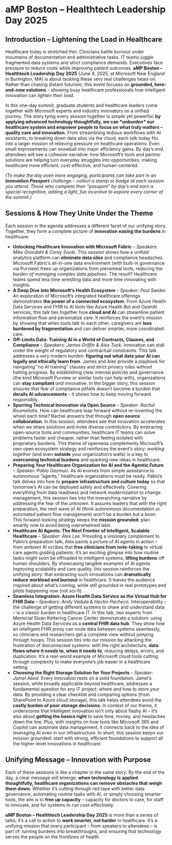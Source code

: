 # aMP Boston – Healthtech Leadership Day 2025



## Introduction – Lightening the Load in Healthcare

Healthcare today is stretched thin. Clinicians battle burnout under mountains of documentation and administrative tasks. IT teams juggle fragmented data systems and strict compliance demands. Executives face pressure to reduce costs while improving patient outcomes. **aMP Boston – Healthtech Leadership Day 2025** (June 4, 2025, at Microsoft New England in Burlington, MA) is about tackling these very real challenges head-on. Rather than chasing distant futurism, this event focuses on **grounded, here-and-now solutions** – showing busy healthcare professionals how intelligent innovation can *lighten their load*.

In this one-day summit, graduate students and healthcare leaders come together with Microsoft experts and industry innovators on a unified journey. The story tying every session together is simple yet powerful: **by applying advanced technology thoughtfully, we can \**unburden\** our healthcare system and empower people to focus on what truly matters – quality care and innovation.** From streamlining tedious workflows with AI assistants, to breaking down data silos via the cloud, each talk today fits into a larger mission of relieving pressure on healthcare operations. Even small improvements can snowball into major efficiency gains. By day’s end, attendees will see a cohesive narrative: how Microsoft’s tools and partner solutions are helping turn everyday struggles into opportunities, making healthcare more efficient, cost-effective, and human-centered.

*(To make the day even more engaging, participants can take part in an **Innovation Passport** challenge – collect a stamp or badge at each session you attend. Those who complete their “passport” by day’s end earn a special recognition, adding a light, fun incentive to explore every corner of the summit.)*

## Sessions & How They Unite Under the Theme

Each session in the agenda addresses a different facet of our unifying story. Together, they form a complete picture of **innovation easing the burdens** in healthcare:

- **Unlocking Healthcare Innovation with Microsoft Fabric** – *Speakers: Mike Grondahl & Corey Soule.* This session shows how a unified analytics platform can **eliminate data silos** and compliance headaches. Microsoft Fabric’s all-in-one data environment (with built-in governance via Purview) frees up organizations from piecemeal tools, reducing the *burden of managing complex data pipelines*. The result? Healthcare teams spend less time wrestling data and more time innovating with insights.
- **A Deep Dive into Microsoft’s Health Ecosystem** – *Speaker: Paul Swider.* An exploration of Microsoft’s integrated healthcare offerings demonstrates **the power of a connected ecosystem**. From Azure Health Data Services and FHIR to AI tools like Azure Health Bot and OpenAI services, this talk ties together how **cloud and AI** can streamline patient information flow and personalize care. It reinforces the event’s mission by showing that when tools talk to each other, caregivers are **less burdened by fragmentation** and can deliver smarter, more coordinated care.
- **Off-Limits Data: Training AI in a World of Contracts, Clauses, and Compliance** – *Speakers: James Griffin & Alex Tuck.* Innovation can stall under the weight of regulatory and contractual constraints. This talk addresses a very modern burden: **figuring out what data your AI can legally and ethically learn from**. James and Alex provide a playbook for navigating “no AI training” clauses and strict privacy rules without halting progress. By establishing clear internal policies and governance (the kind Microsoft Purview or similar tools can help with), organizations can **stay compliant** *and* innovative. In the bigger story, this session ensures that fear of compliance pitfalls doesn’t become a burden that **derails AI advancements** – it shows how to keep moving forward responsibly.
- **Spurring Technical Innovation via Open Source** – *Speaker: Rachel Roumeliotis.* How can healthcare leap forward without re-inventing the wheel each time? Rachel answers that through **open source collaboration**. In this session, attendees see that innovation accelerates when we share solutions and invite diverse contributors. By embracing open-source tools and communities, healthcare IT teams can solve problems faster and cheaper, rather than feeling isolated with proprietary burdens. This theme of openness complements Microsoft’s own open ecosystem strategy and reinforces the event’s story: *working together* (and even **outside** your organization’s walls) is a key to **overcoming technical burdens** and sparking new ideas in healthcare.
- **Preparing Your Healthcare Organization for AI and the Agentic Future** – *Speaker: Pablo Gazmuri.* As AI evolves from simple assistance to autonomous “agents,” healthcare organizations must be ready. Pablo’s talk delves into how to **prepare infrastructure and culture today** so that tomorrow’s AI can be deployed safely and effectively. Covering everything from data readiness and network modernization to change management, this session ties into the overarching narrative by addressing the fear of the unknown. It assures leaders that with the right preparation, the next wave of AI (think autonomous documentation or automated patient flow management) won’t be a burden but a boon. This forward-looking strategy keeps the **mission grounded**: plan smartly now to avoid being overwhelmed later.
- **Healthcare AI Agents: The Next Frontier of Intelligent, Scalable Healthcare** – *Speaker: Alex Lee.* Providing a visionary complement to Pablo’s preparation talk, Alex paints a picture of AI agents in action – from ambient AI scribes that **free clinicians from note-taking** to virtual care agents guiding patients. It’s an exciting glimpse into how routine tasks might soon be offloaded to intelligent systems, **lifting burdens** off human shoulders. By showcasing tangible examples of AI agents improving scalability and care quality, this session reinforces the unifying story: that embracing such innovations can **dramatically reduce workload and burnout** in healthcare. It leaves the audience inspired about what’s coming, while still grounded in real prototypes and pilots happening now (not sci-fi).
- **Seamless Integration: Azure Health Data Service as the Virtual Hub for FHIR Data** – *Speakers: Andy Vadula & Hector Pacheco.* Interoperability – the challenge of getting different systems to share and understand data – is a classic burden in healthcare IT. In this talk, two experts from Memorial Sloan Kettering Cancer Center demonstrate a solution: using Azure Health Data Services as a **central FHIR data hub**. They show how an intelligent FHIR proxy can route data between systems seamlessly, so clinicians and researchers get a complete view without jumping through hoops. This session ties into our mission by attacking the frustration of disconnected systems: with the right architecture, **data flows where it needs to, when it needs to**, reducing delays, errors, and duplication. It’s a real-world example of Microsoft cloud tools cutting through complexity to make everyone’s job easier in a healthcare setting.
- **Choosing the Right Storage Solution for Your Projects** – *Speaker: Jamel Abed.* Every innovation rests on a solid foundation. Jamel’s session, while broadly applicable beyond healthcare, addresses a fundamental question for any IT project: where and how to store your data. By providing a clear checklist and comparing options (from SharePoint to Azure cloud storage), this talk helps attendees avoid the **costly burden of poor storage decisions**. In context of our theme, it underscores that intelligent innovation isn’t only about flashy AI – it’s also about **getting the basics right** to save time, money, and headaches down the line. Plus, with insights on how tools like Microsoft 365 and Copilot can automate data management, it connects back to the idea of leveraging AI even in our infrastructure. In short, this session keeps our mission grounded: start with strong, efficient foundations to support all the higher-level innovations in healthcare.

## Unifying Message – **Innovation with Purpose**

Each of these sessions is like a chapter in the same story. By the end of the day, a clear message will emerge: **when technology is applied thoughtfully, healthcare organizations can remove obstacles that weigh them down.** Whether it’s cutting through red tape with better data governance, automating routine tasks with AI, or simply choosing smarter tools, the aim is to **free up capacity** – capacity for doctors to care, for staff to innovate, and for systems to run cost-effectively.

**aMP Boston – Healthtech Leadership Day 2025** is more than a series of talks; it’s a call to action to **work smarter, not harder** in healthcare. It’s a unifying mission that every participant – from speakers to attendees – is part of: turning burdens into breakthroughs, and ensuring that technology serves the people on the frontlines of health.